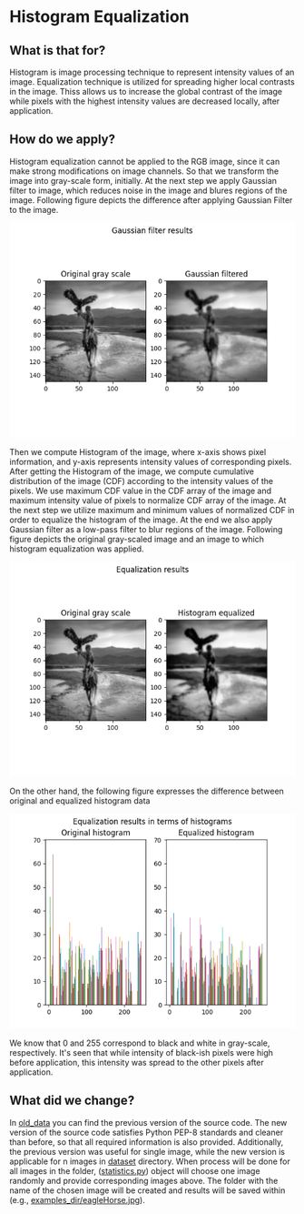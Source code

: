 # Histogram Equalization
## What is that for?
Histogram is image processing technique to represent intensity values of an image. Equalization technique is utilized for spreading higher local contrasts in the image.
Thiss allows us to increase the global contrast of the image while pixels with the highest intensity values are decreased locally, after application.
## How do we apply?
Histogram equalization cannot be applied to the RGB image, since it can make strong modifications on image channels. So that we transform the image into gray-scale form, initially. At the next step we apply Gaussian filter to image, which reduces noise in the image and blures regions of the image. Following figure depicts the difference after applying Gaussian Filter to the image.
<p align="center">
<img src="examples_dir/eagleHorse.jpg/gaussian.png" >
</p>
Then we compute Histogram of the image, where x-axis shows pixel information, and y-axis represents intensity values of corresponding pixels. After getting the Histogram of the image, we compute cumulative distribution of the image (CDF) according to the intensity values of the pixels. We use maximum CDF value in the CDF array of the image and maximum intensity value of pixels to normalize CDF array of the image. At the next step we utilize maximum and minimum values of normalized CDF in order to equalize the histogram of the image. At the end we also apply Gaussian filter as a low-pass filter to blur regions of the image. Following figure depicts the original gray-scaled image and an image to which histogram equalization was applied.
<p align="center">
<img src="examples_dir/eagleHorse.jpg/equalized.png" >
</p>
On the other hand, the following figure expresses the difference between original and equalized histogram data
<p align="center">
<img src="examples_dir/eagleHorse.jpg/histograms.png" >
</p>
We know that 0 and 255 correspond to black and white in gray-scale, respectively. It's seen that while intensity of black-ish pixels were high before application, this intensity was spread to the other pixels after application.

## What did we change?
In [old_data](old_data) you can find the previous version of the source code. The new version of the source code satisfies Python PEP-8 standards and cleaner than before, so that all required information is also provided. Additionally, the previous version was useful for single image, while the new version is applicable for n images in [dataset](dataset) directory. When process will be done for all images in the folder, ([statistics.py](src/statistics.py)) object will choose one image randomly and provide corresponding images above. The folder with the name of the chosen image will be created and results will be saved within (e.g., [examples_dir/eagleHorse.jpg](examples_dir/eagleHorse.jpg)).


